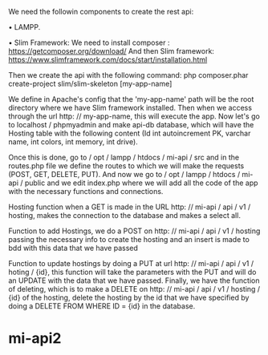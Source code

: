 We need the followin components to create the rest api:

• LAMPP.

• Slim Framework: We need to install composer : https://getcomposer.org/download/ 
And then Slim framework:
https://www.slimframework.com/docs/start/installation.html

Then we create the api with the following command: php composer.phar create-project slim/slim-skeleton [my-app-name]


We define in Apache's config that the 'my-app-name' path will be the root directory where we have Slim framework installed. Then when we access through the url http: // my-app-name, this will execute the app. Now let's go to localhost / phpmyadmin and make api-db database, which will have the Hosting table with the following content (Id int autoincrement PK, varchar name, int colors, int memory, int drive).


Once this is done, go to / opt / lampp / htdocs / mi-api / src and in the routes.php file we define the routes to which we will make the requests (POST, GET, DELETE, PUT). And now we go to / opt / lampp / htdocs / mi-api / public and we edit index.php where we will add all the code of the app with the necessary functions and connections.


Hosting function when a GET is made in the URL http: // mi-api / api / v1 / hosting, makes the connection to the database and makes a select all.


Function to add Hostings, we do a POST on http: // mi-api / api / v1 / hosting passing the necessary info to create the hosting and an insert is made to bdd with this data that we have passed


Function to update hostings by doing a PUT at url http: // mi-api / api / v1 / hoting / {id}, this function will take the parameters with the PUT and will do an UPDATE with the data that we have passed.
Finally, we have the function of deleting, which is to make a DELETE on http: // mi-api / api / v1 / hosting / {id} of the hosting, delete the hosting by the id that we have specified by doing a DELETE FROM WHERE ID = {id} in the database.

# mi-api2
